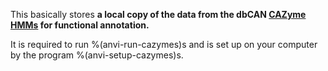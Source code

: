 This basically stores **a local copy of the data from the dbCAN [CAZyme HMMs](https://bcb.unl.edu/dbCAN2/download/Databases/) for functional annotation.** 

It is required to run %(anvi-run-cazymes)s and is set up on your computer by the program %(anvi-setup-cazymes)s. 